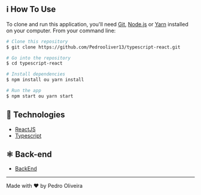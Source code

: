 ## :information_source: How To Use

To clone and run this application, you'll need [Git](https://git-scm.com), [Node.js](https://nodejs.org/en/) or [Yarn](https://yarnpkg.com/getting-started) installed on your computer. From your command line:

```bash
# Clone this repository
$ git clone https://github.com/Pedrooliver13/typescript-react.git

# Go into the repository
$ cd typescript-react

# Install dependencies
$ npm install ou yarn install

# Run the app
$ npm start ou yarn start

```
## :rocket: Technologies

-  [ReactJS](https://reactjs.org/)
-  [Typescript](https://www.typescriptlang.org/docs/)

## ⚛️ Back-end
-  [BackEnd](https://github.com/Pedrooliver13/typescript-back)

---

Made with ♥ by Pedro Oliveira

